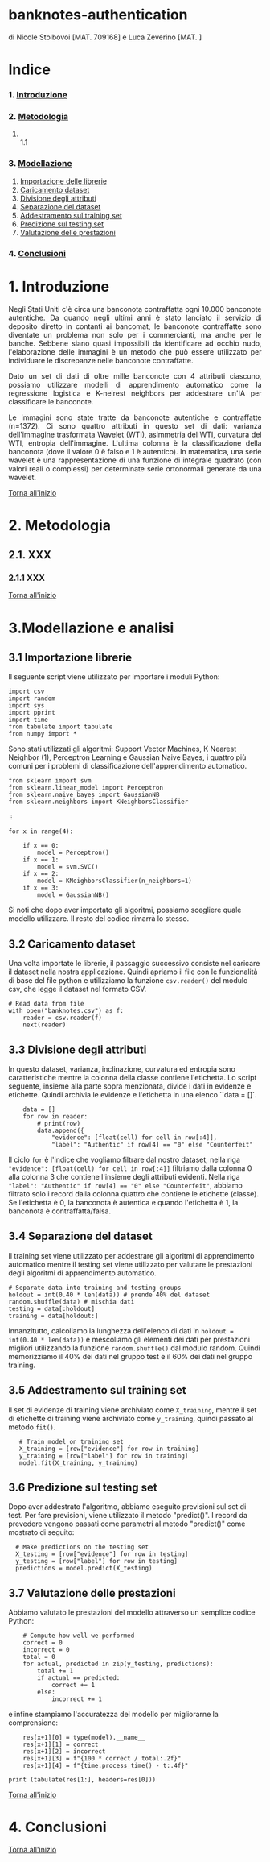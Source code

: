 # banknotes-authentication

di Nicole Stolbovoi [MAT. 709168] e Luca Zeverino [MAT. ]

# Indice  

### 1. [Introduzione](#1)  
  
### 2. [Metodologia](#2)  
 1. [](#2.1)  
     1.1 [](#2.1.1)  

### 3. [Modellazione](#3)          
 1. [Importazione delle librerie](#3.1)          
 2. [Caricamento dataset](#3.2)
 3. [Divisione degli attributi](#3.3)             
 4. [Separazione del dataset](#3.4)
 5. [Addestramento sul training set](#3.5)             
 6. [Predizione sul testing set](#3.6)             
 7. [Valutazione delle prestazioni](#3.7)             

### 4. [Conclusioni](#4)
              
# <span id = "1">1. Introduzione</span> 
<p align="justify">Negli Stati Uniti c'è circa una banconota contraffatta ogni 10.000 banconote autentiche. Da quando negli ultimi anni è stato lanciato il servizio di deposito diretto in contanti ai bancomat, le banconote contraffatte sono diventate un problema non solo per i commercianti, ma anche per le banche. Sebbene siano quasi impossibili da identificare ad occhio nudo, l'elaborazione delle immagini è un metodo che può essere utilizzato per individuare le discrepanze nelle banconote contraffatte.</p>
<p align="justify">Dato un set di dati di oltre mille banconote con 4 attributi ciascuno, possiamo utilizzare modelli di apprendimento automatico come la regressione logistica e K-neirest neighbors per addestrare un'IA per classificare le banconote.</p>
<p align="justify">Le immagini sono state tratte da banconote autentiche e contraffatte (n=1372). Ci sono quattro attributi in questo set di dati: varianza dell'immagine trasformata Wavelet (WTI), asimmetria del WTI, curvatura del WTI, entropia dell'immagine. L'ultima colonna è la classificazione della banconota (dove il valore 0 è falso e 1 è autentico). In matematica, una serie wavelet è una rappresentazione di una funzione di integrale quadrato (con valori reali o complessi) per determinate serie ortonormali generate da una wavelet.</p>
<p><a href="#top">Torna all'inizio</a>

# <span id = "2">2. Metodologia</span> 
     
## <span id = "2.1">2.1. XXX</span> 

### <span id = "2.1.1">2.1.1 XXX</span>
<p><a href="#top">Torna all'inizio</a>

# <span id = "3">3.Modellazione e analisi</span> 
## <span id = "3.1">3.1 Importazione librerie</span> 
Il seguente script viene utilizzato per importare i moduli Python:
  ```
import csv
import random
import sys
import pprint
import time
from tabulate import tabulate
from numpy import *
```
  
<p>Sono stati utilizzati gli algoritmi: Support Vector Machines, K Nearest Neighbor (1), Perceptron Learning e Gaussian Naive Bayes, i quattro più comuni per i problemi di classificazione dell'apprendimento automatico.
  
```
from sklearn import svm
from sklearn.linear_model import Perceptron
from sklearn.naive_bayes import GaussianNB
from sklearn.neighbors import KNeighborsClassifier
  
︙
  
for x in range(4):

    if x == 0:
        model = Perceptron()
    if x == 1:
        model = svm.SVC()
    if x == 2:
        model = KNeighborsClassifier(n_neighbors=1)
    if x == 3:
        model = GaussianNB()
 ``` 
  
Si noti che dopo aver importato gli algoritmi, possiamo scegliere quale modello utilizzare. Il resto del codice rimarrà lo stesso.
  
## <span id = "3.2">3.2 Caricamento dataset</span>  
Una volta importate le librerie, il passaggio successivo consiste nel caricare il dataset nella nostra applicazione. Quindi apriamo il file con le funzionalità di base del file python e utilizziamo la funzione `csv.reader()` del modulo csv, che legge il dataset nel formato CSV.
  
``` 
# Read data from file
with open("banknotes.csv") as f:
    reader = csv.reader(f)
    next(reader)
``` 
  
## <span id = "3.3">3.3 Divisione degli attributi</span>  
In questo dataset, varianza, inclinazione, curvatura ed entropia sono caratteristiche mentre la colonna della classe contiene l'etichetta. Lo script seguente, insieme alla parte sopra menzionata, divide i dati in evidenze e etichette. Quindi archivia le evidenze e l'etichetta in una elenco ``data = []`.  
  
``` 
    data = []
    for row in reader:
        # print(row)
        data.append({
            "evidence": [float(cell) for cell in row[:4]],
            "label": "Authentic" if row[4] == "0" else "Counterfeit"
```

Il ciclo `for` è l'indice che vogliamo filtrare dal nostro dataset, nella riga `"evidence": [float(cell) for cell in row[:4]]` filtriamo dalla colonna 0 alla colonna 3 che contiene l'insieme degli attributi evidenti. Nella riga `"label": "Authentic" if row[4] == "0" else "Counterfeit"`, abbiamo filtrato solo i record dalla colonna quattro che contiene le etichette (classe). Se l'etichetta è 0, la banconota è autentica e quando l'etichetta è 1, la banconota è contraffatta/falsa.  
  
## <span id = "3.4">3.4 Separazione del dataset</span>
Il training set viene utilizzato per addestrare gli algoritmi di apprendimento automatico mentre il testing set viene utilizzato per valutare le prestazioni degli algoritmi di apprendimento automatico.
``` 
# Separate data into training and testing groups
holdout = int(0.40 * len(data)) # prende 40% del dataset
random.shuffle(data) # mischia dati
testing = data[:holdout]
training = data[holdout:]
``` 
Innanzitutto, calcoliamo la lunghezza dell'elenco di dati in `holdout = int(0.40 * len(data))` e mescoliamo gli elementi dei dati per prestazioni migliori utilizzando la funzione `random.shuffle()` dal modulo random. Quindi memorizziamo il 40% dei dati nel gruppo test e il 60% dei dati nel gruppo training.
  
## <span id = "3.5">3.5 Addestramento sul training set</span>
Il set di evidenze di training viene archiviato come `X_training`, mentre il set di etichette di training viene archiviato come `y_training`, quindi passato al metodo `fit()`.
  
 ``` 
    # Train model on training set
    X_training = [row["evidence"] for row in training]
    y_training = [row["label"] for row in training]
    model.fit(X_training, y_training)
 ``` 
 
## <span id = "3.6">3.6 Predizione sul testing set</span>
Dopo aver addestrato l'algoritmo, abbiamo eseguito previsioni sul set di test. Per fare previsioni, viene utilizzato il metodo "predict()". I record da prevedere vengono passati come parametri al metodo "predict()" come mostrato di seguito:
 
  ```
    # Make predictions on the testing set
    X_testing = [row["evidence"] for row in testing]
    y_testing = [row["label"] for row in testing]
    predictions = model.predict(X_testing)
```
  
## <span id = "3.7">3.7 Valutazione delle prestazioni</span>
Abbiamo valutato le prestazioni del modello attraverso un semplice codice Python:

```
    # Compute how well we performed
    correct = 0
    incorrect = 0
    total = 0
    for actual, predicted in zip(y_testing, predictions):
        total += 1
        if actual == predicted:
            correct += 1
        else:
            incorrect += 1
```
e infine stampiamo l'accuratezza del modello per migliorarne la comprensione:
```
    res[x+1][0] = type(model).__name__
    res[x+1][1] = correct
    res[x+1][2] = incorrect
    res[x+1][3] = f"{100 * correct / total:.2f}"
    res[x+1][4] = f"{time.process_time() - t:.4f}"

print (tabulate(res[1:], headers=res[0]))
```
<p><a href="#top">Torna all'inizio</a>

# <span id = "4">4. Conclusioni</span> 
<p><a href="#top">Torna all'inizio</a>
